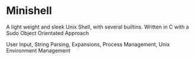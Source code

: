 # Minishell

A light weight and sleek Unix Shell, with several builtins.
Written in C
with a Sudo Object Orientated Approach

User Input, String Parsing, Expansions, Process Management, Unix Environment Management
